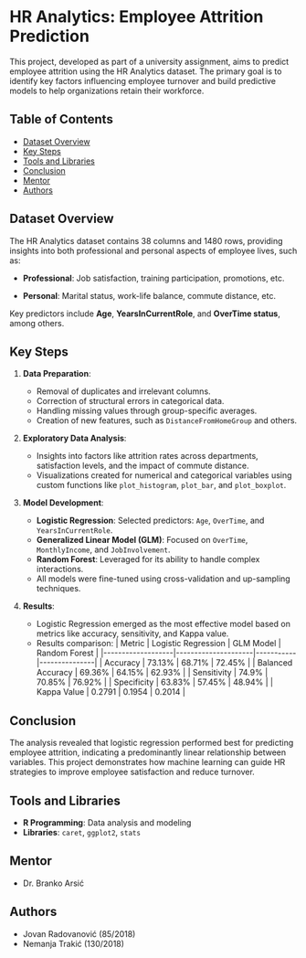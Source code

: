 # HR Analytics: Employee Attrition Prediction

This project, developed as part of a university assignment, aims to predict employee attrition using the HR Analytics dataset. The primary goal is to identify key factors influencing employee turnover and build predictive models to help organizations retain their workforce.

## Table of Contents
- [Dataset Overview](#dataset-overview)
- [Key Steps](#key-steps)
- [Tools and Libraries](#tools-and-libraries)
- [Conclusion](#conclusion)
- [Mentor](#Mentor)
- [Authors](#authors)

## Dataset Overview
The HR Analytics dataset contains 38 columns and 1480 rows, providing insights into both professional and personal aspects of employee lives, such as:

- **Professional**: Job satisfaction, training participation, promotions, etc.

- **Personal**: Marital status, work-life balance, commute distance, etc.

Key predictors include **Age**, **YearsInCurrentRole**, and **OverTime status**, among others.

## Key Steps
1. **Data Preparation**:
   - Removal of duplicates and irrelevant columns.
   - Correction of structural errors in categorical data.
   - Handling missing values through group-specific averages.
   - Creation of new features, such as `DistanceFromHomeGroup` and others.

2. **Exploratory Data Analysis**:
   - Insights into factors like attrition rates across departments, satisfaction levels, and the impact of commute distance.
   - Visualizations created for numerical and categorical variables using custom functions like `plot_histogram`, `plot_bar`, and `plot_boxplot`.

3. **Model Development**:
   - **Logistic Regression**: Selected predictors: `Age`, `OverTime`, and `YearsInCurrentRole`.
   - **Generalized Linear Model (GLM)**: Focused on `OverTime`, `MonthlyIncome`, and `JobInvolvement`.
   - **Random Forest**: Leveraged for its ability to handle complex interactions.
   - All models were fine-tuned using cross-validation and up-sampling techniques.

4. **Results**:
   - Logistic Regression emerged as the most effective model based on metrics like accuracy, sensitivity, and Kappa value.
   - Results comparison:
     | Metric            | Logistic Regression | GLM Model | Random Forest |
     |-------------------|---------------------|-----------|---------------|
     | Accuracy          | 73.13%              | 68.71%    | 72.45%        |
     | Balanced Accuracy | 69.36%              | 64.15%    | 62.93%        |
     | Sensitivity       | 74.9%               | 70.85%    | 76.92%        |
     | Specificity       | 63.83%              | 57.45%    | 48.94%        |
     | Kappa Value       | 0.2791              | 0.1954    | 0.2014        |

## Conclusion
The analysis revealed that logistic regression performed best for predicting employee attrition, indicating a predominantly linear relationship between variables. This project demonstrates how machine learning can guide HR strategies to improve employee satisfaction and reduce turnover.

## Tools and Libraries
- **R Programming**: Data analysis and modeling
- **Libraries**: `caret`, `ggplot2`, `stats`

## Mentor
- Dr. Branko Arsić

## Authors
- Jovan Radovanović (85/2018)
- Nemanja Trakić (130/2018)

